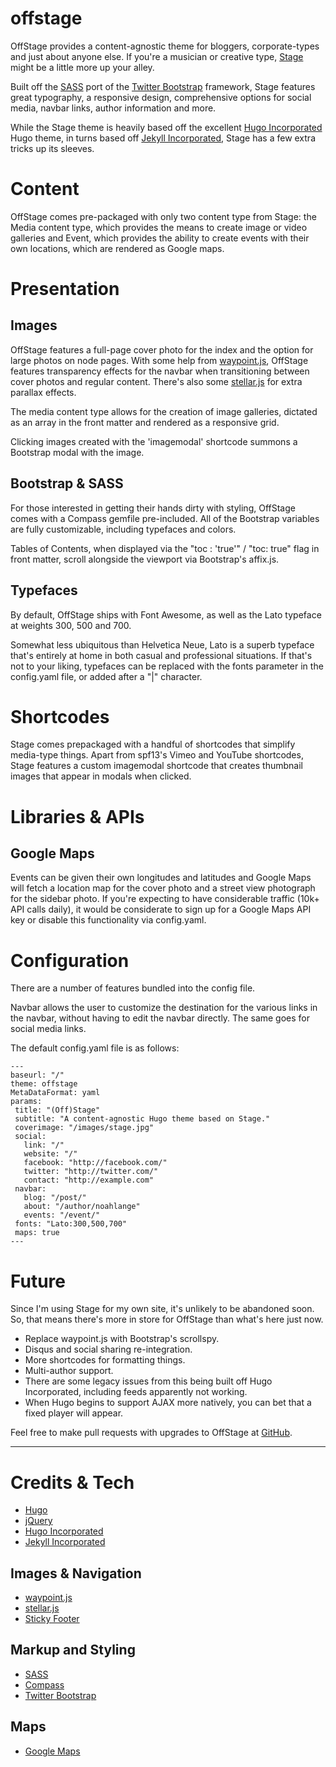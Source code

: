 offstage
========

OffStage provides a content-agnostic theme for bloggers, corporate-types and just about anyone else. If you're a musician or creative type, [Stage](https://github.com/noahlange/stage) might be a little more up your alley.

Built off the [SASS](http://sass-lang.com/) port of the [Twitter Bootstrap](http://getbootstrap.com/) framework, Stage features great typography, a responsive design, comprehensive options for social media, navbar links, author information and more.

While the Stage theme is heavily based off the excellent [Hugo Incorporated](https://github.com/nilproductions/hugo-incorporated) Hugo theme, in turns based off [Jekyll Incorporated](https://github.com/kippt/jekyll-incorporated), Stage has a few extra tricks up its sleeves.

# Content

OffStage comes pre-packaged with only two content type from Stage: the Media content type, which provides the means to create image or video galleries and Event, which provides the ability to create events with their own locations, which are rendered as Google maps.

# Presentation

## Images

OffStage features a full-page cover photo for the index and the option for large photos on node pages. With some help from [waypoint.js](http://imakewebthings.com/jquery-waypoints/), OffStage features  transparency effects for the navbar when transitioning between cover photos and regular content. There's also some [stellar.js](http://markdalgleish.com/projects/stellar.js/) for extra parallax effects.

The media content type allows for the creation of image galleries, dictated as an array in the front matter and rendered as a responsive grid.

Clicking images created with the 'imagemodal' shortcode summons a Bootstrap modal with the image.

## Bootstrap & SASS

For those interested in getting their hands dirty with styling, OffStage comes with a Compass gemfile  pre-included. All of the Bootstrap variables are fully customizable, including typefaces and colors.

Tables of Contents, when displayed via the "toc : 'true'" / "toc: true" flag in front matter, scroll alongside the viewport via Bootstrap's affix.js.

## Typefaces

By default, OffStage ships with Font Awesome, as well as the Lato typeface at weights 300, 500 and 700.

Somewhat less ubiquitous than Helvetica Neue, Lato is a superb typeface that's entirely at home in both casual and professional situations. If that's not to your liking, typefaces can be replaced with the fonts parameter in the config.yaml file, or added after a "|" character.

# Shortcodes

Stage comes prepackaged with a handful of shortcodes that simplify media-type things. Apart from spf13's Vimeo and YouTube shortcodes, Stage features a custom imagemodal shortcode that creates thumbnail images that appear in modals when clicked.

# Libraries & APIs

## Google Maps

Events can be given their own longitudes and latitudes and Google Maps will fetch a location map for the cover photo and a street view photograph for the sidebar photo. If you're expecting to have considerable traffic (10k+ API calls daily), it would be considerate to sign up for a Google Maps API key or disable this functionality via config.yaml.

# Configuration

There are a number of features bundled into the config file.

Navbar allows the user to customize the destination for the various links in the navbar, without having to edit the navbar directly. The same goes for social media links.

The default config.yaml file is as follows:

```
---
baseurl: "/"
theme: offstage
MetaDataFormat:	yaml
params:
 title: "(Off)Stage"
 subtitle: "A content-agnostic Hugo theme based on Stage."
 coverimage: "/images/stage.jpg"
 social:
   link: "/"
   website: "/"
   facebook: "http://facebook.com/"
   twitter: "http://twitter.com/"
   contact: "http://example.com"
 navbar:
   blog: "/post/"
   about: "/author/noahlange"
   events: "/event/"
 fonts: "Lato:300,500,700"
 maps: true
---
```

# Future

Since I'm using Stage for my own site, it's unlikely to be abandoned soon. So, that means there's more in store for OffStage than what's here just now.

- Replace waypoint.js with Bootstrap's scrollspy.
- Disqus and social sharing re-integration.
- More shortcodes for formatting things.
- Multi-author support.
- There are some legacy issues from this being built off Hugo Incorporated, including feeds apparently not working.
- When Hugo begins to support AJAX more natively, you can bet that a fixed player will appear.

Feel free to make pull requests with upgrades to OffStage at [GitHub](http://github.com/noahlange/offstage).

***

# Credits & Tech
* [Hugo](http://hugo.spf13.com)
* [jQuery](http://jquery.org)
* [Hugo Incorporated](https://github.com/nilproductions/hugo-incorporated)
* [Jekyll Incorporated](https://github.com/kippt/jekyll-incorporated)

## Images & Navigation
* [waypoint.js](http://imakewebthings.com/jquery-waypoints/)
* [stellar.js](http://markdalgleish.com/projects/stellar.js/)
* [Sticky Footer](http://www.cssstickyfooter.com/)

## Markup and Styling
* [SASS](http://sass-lang.com/)
* [Compass](http://compass-style.org/)
* [Twitter Bootstrap](http://getbootstrap.com/)

## Maps
* [Google Maps](google.com/maps)
